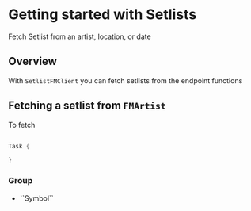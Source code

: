 # Getting started with Setlists

Fetch Setlist from an artist, location, or date

## Overview

With ``SetlistFMClient`` you can fetch setlists from the endpoint functions

## Fetching a setlist from ``FMArtist``

To fetch 

```swift

Task {

}

```

### <!--@START_MENU_TOKEN@-->Group<!--@END_MENU_TOKEN@-->

- <!--@START_MENU_TOKEN@-->``Symbol``<!--@END_MENU_TOKEN@-->
